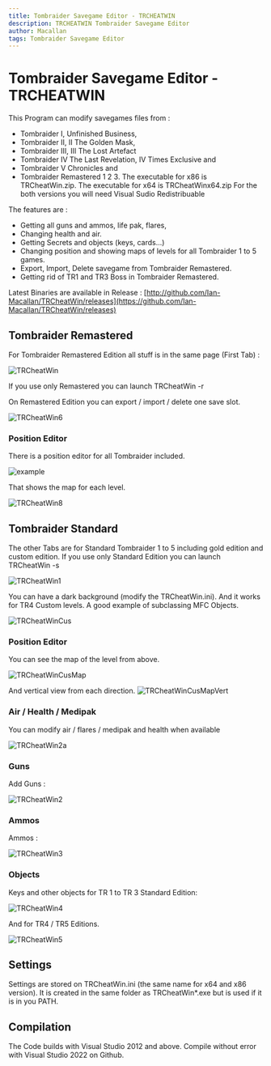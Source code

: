 ```yaml
---
title: Tombraider Savegame Editor - TRCHEATWIN
description: TRCHEATWIN Tombraider Savegame Editor
author: Macallan
tags: Tombraider Savegame Editor
---
```


 Tombraider Savegame Editor - TRCHEATWIN
=========================================

This Program can modify savegames files from :
- Tombraider I, Unfinished Business,
- Tombraider II, II The Golden Mask,
- Tombraider III, III The Lost Artefact
- Tombraider IV The Last Revelation, IV Times Exclusive and
- Tombraider V Chronicles and
- Tombraider Remastered 1 2 3.
The executable for x86 is TRCheatWin.zip.
The executable for x64 is TRCheatWinx64.zip
For the both versions you will need Visual Sudio Redistribuable

The features are :
- Getting all guns and ammos, life pak, flares,
- Changing health and air.
- Getting Secrets and objects (keys, cards...)
- Changing position and showing maps of levels for all Tombraider 1 to 5 games.
- Export, Import, Delete savegame from Tombraider Remastered.
- Getting rid of TR1 and TR3 Boss in Tombraider Remastered. 

Latest Binaries are available in Release :
[http://github.com/Ian-Macallan/TRCheatWin/releases](https://github.com/Ian-Macallan/TRCheatWin/releases)

## Tombraider Remastered

For Tombraider Remastered Edition all stuff is in the same page (First Tab) :

![TRCheatWin](https://github.com/Ian-Macallan/TRCheatWin/blob/115a445e48f7a0d30b683d1b8dbd34e619ad5a6c/Pictures/TRCheatWin.png)

If you use only Remastered you can launch TRCheatWin -r

On Remastered Edition you can export / import / delete one save slot.

![TRCheatWin6](https://github.com/Ian-Macallan/TRCheatWin/blob/ccbbc8ec8dd1ab657f42c5469ed84f5aa23e84db/Pictures/TRCheatWin6.png)

### Position Editor
There is a position editor for all Tombraider included.

![example](https://github.com/Ian-Macallan/TRCheatWin/blob/ccbbc8ec8dd1ab657f42c5469ed84f5aa23e84db/Pictures/TRCheatWin7.png)

That shows the map for each level.

![TRCheatWin8](https://github.com/Ian-Macallan/TRCheatWin/blob/ccbbc8ec8dd1ab657f42c5469ed84f5aa23e84db/Pictures/TRCheatWin8.png)


## Tombraider Standard

The other Tabs are for Standard Tombraider 1 to 5 including gold edition and custom edition.
If you use only Standard Edition you can launch TRCheatWin -s

![TRCheatWin1](https://github.com/Ian-Macallan/TRCheatWin/blob/7535b79f4294ae836c456b53d0f460c989d0bb7e/Pictures/TRCheatWin1.png)

You can have a dark background (modify the TRCheatWin.ini). And it works for TR4 Custom levels.
A good example of subclassing MFC Objects.

![TRCheatWinCus](https://github.com/Ian-Macallan/TRCheatWin/blob/c29e2a1d332d53b8b687562deb4dce8af7a6094b/Pictures/TRCheatWinCus.png)

### Position Editor
You can see the map of the level from above.

![TRCheatWinCusMap](https://github.com/Ian-Macallan/TRCheatWin/blob/c29e2a1d332d53b8b687562deb4dce8af7a6094b/Pictures/TRCheatWinCusMap.png)

And vertical view from each direction.
![TRCheatWinCusMapVert](https://github.com/Ian-Macallan/TRCheatWin/blob/c29e2a1d332d53b8b687562deb4dce8af7a6094b/Pictures/TRCheatWinCusMapVert.png)

### Air / Health / Medipak
You can modify air / flares / medipak and health when available

![TRCheatWin2a](https://github.com/Ian-Macallan/TRCheatWin/blob/ccbbc8ec8dd1ab657f42c5469ed84f5aa23e84db/Pictures/TRCheatWin2a.png)

### Guns
Add Guns :

![TRCheatWin2](https://github.com/Ian-Macallan/TRCheatWin/blob/ccbbc8ec8dd1ab657f42c5469ed84f5aa23e84db/Pictures/TRCheatWin2.png)

### Ammos
Ammos :

![TRCheatWin3](https://github.com/Ian-Macallan/TRCheatWin/blob/ccbbc8ec8dd1ab657f42c5469ed84f5aa23e84db/Pictures/TRCheatWin3.png)

### Objects
Keys and other objects for TR 1 to TR 3 Standard Edition:

![TRCheatWin4](https://github.com/Ian-Macallan/TRCheatWin/blob/ccbbc8ec8dd1ab657f42c5469ed84f5aa23e84db/Pictures/TRCheatWin4.png)

And for TR4 / TR5 Editions.

![TRCheatWin5](https://github.com/Ian-Macallan/TRCheatWin/blob/ccbbc8ec8dd1ab657f42c5469ed84f5aa23e84db/Pictures/TRCheatWin5.png)

## Settings

Settings are stored on TRCheatWin.ini (the same name for x64 and x86 version).
It is created in the same folder as TRCheatWin*.exe but is used if it is in you PATH.

## Compilation
The Code builds with Visual Studio 2012 and above.
Compile without error with Visual Studio 2022 on Github.

